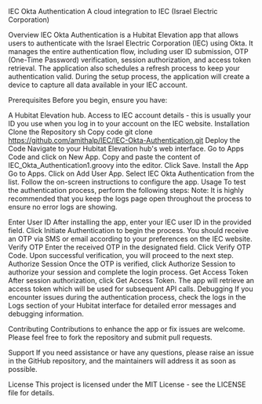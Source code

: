 IEC Okta Authentication
A cloud integration to IEC (Israel Electric Corporation)

Overview
IEC Okta Authentication is a Hubitat Elevation app that allows users to authenticate with the Israel Electric Corporation (IEC) using Okta. It manages the entire authentication flow, including user ID submission, OTP (One-Time Password) verification, session authorization, and access token retrieval. The application also schedules a refresh process to keep your authentication valid. During the setup process, the application will create a device to capture all data available in your IEC account.

Prerequisites
Before you begin, ensure you have:

A Hubitat Elevation hub.
Access to IEC account details - this is usually your ID you use when you log in to your account on the IEC website.
Installation
Clone the Repository
sh
Copy code
git clone https://github.com/amithalp/IEC/IEC-Okta-Authentication.git
Deploy the Code
Navigate to your Hubitat Elevation hub's web interface.
Go to Apps Code and click on New App.
Copy and paste the content of IEC_Okta_Authentication1.groovy into the editor.
Click Save.
Install the App
Go to Apps.
Click on Add User App.
Select IEC Okta Authentication from the list.
Follow the on-screen instructions to configure the app.
Usage
To test the authentication process, perform the following steps:
Note: It is highly recommended that you keep the logs page open throughout the process to ensure no error logs are showing.

Enter User ID
After installing the app, enter your IEC user ID in the provided field.
Click Initiate Authentication to begin the process. You should receive an OTP via SMS or email according to your preferences on the IEC website.
Verify OTP
Enter the received OTP in the designated field.
Click Verify OTP Code. Upon successful verification, you will proceed to the next step.
Authorize Session
Once the OTP is verified, click Authorize Session to authorize your session and complete the login process.
Get Access Token
After session authorization, click Get Access Token.
The app will retrieve an access token which will be used for subsequent API calls.
Debugging
If you encounter issues during the authentication process, check the logs in the Logs section of your Hubitat interface for detailed error messages and debugging information.

Contributing
Contributions to enhance the app or fix issues are welcome. Please feel free to fork the repository and submit pull requests.

Support
If you need assistance or have any questions, please raise an issue in the GitHub repository, and the maintainers will address it as soon as possible.

License
This project is licensed under the MIT License - see the LICENSE file for details.
